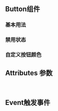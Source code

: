 <script setup>
    import demo1 from './demo1.vue'
    import demo2 from './demo2.vue'
    import demo3 from './demo3.vue'
    import Attributes from './Attributes.vue'
    import Event from './Event.vue'
    import preview from '@/components/preview.vue'
</script>

## Button组件

### 基本用法
<demo1/>
<preview compName='button' demoName='demo1'/>

### 禁用状态
<demo2/>
<preview compName='button' demoName='demo2'/>

### 自定义按钮颜色
<demo3/>
<preview compName='button' demoName='demo3'/>

## Attributes 参数
<Attributes/>
<br/>

## Event触发事件
<Event/>
<br/>